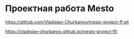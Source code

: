 # Проектная работа Mesto
https://github.com/Vladislav-Churbanov/mesto-project-ff.git

https://vladislav-churbanov.github.io/mesto-project-ff/ 

